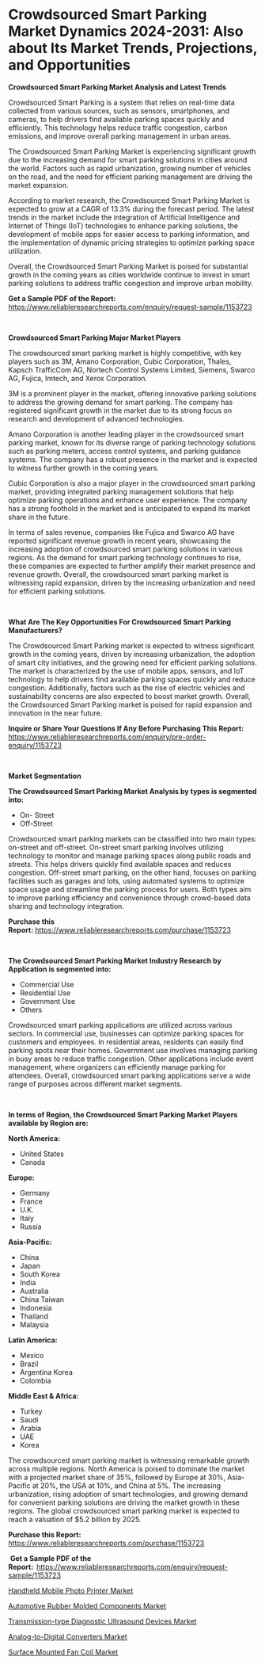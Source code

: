 <p><h1>Crowdsourced Smart Parking Market Dynamics 2024-2031: Also about Its Market Trends, Projections, and Opportunities</h1></p><p><strong>Crowdsourced Smart Parking Market Analysis and Latest Trends</strong></p>
<p><p>Crowdsourced Smart Parking is a system that relies on real-time data collected from various sources, such as sensors, smartphones, and cameras, to help drivers find available parking spaces quickly and efficiently. This technology helps reduce traffic congestion, carbon emissions, and improve overall parking management in urban areas.</p><p>The Crowdsourced Smart Parking Market is experiencing significant growth due to the increasing demand for smart parking solutions in cities around the world. Factors such as rapid urbanization, growing number of vehicles on the road, and the need for efficient parking management are driving the market expansion.</p><p>According to market research, the Crowdsourced Smart Parking Market is expected to grow at a CAGR of 13.3% during the forecast period. The latest trends in the market include the integration of Artificial Intelligence and Internet of Things (IoT) technologies to enhance parking solutions, the development of mobile apps for easier access to parking information, and the implementation of dynamic pricing strategies to optimize parking space utilization.</p><p>Overall, the Crowdsourced Smart Parking Market is poised for substantial growth in the coming years as cities worldwide continue to invest in smart parking solutions to address traffic congestion and improve urban mobility.</p></p>
<p><strong>Get a Sample PDF of the Report:&nbsp;</strong> <a href="https://www.reliableresearchreports.com/enquiry/request-sample/1153723">https://www.reliableresearchreports.com/enquiry/request-sample/1153723</a></p>
<p>&nbsp;</p>
<p><strong>Crowdsourced Smart Parking Major Market Players</strong></p>
<p><p>The crowdsourced smart parking market is highly competitive, with key players such as 3M, Amano Corporation, Cubic Corporation, Thales, Kapsch TrafficCom AG, Nortech Control Systems Limited, Siemens, Swarco AG, Fujica, Imtech, and Xerox Corporation. </p><p>3M is a prominent player in the market, offering innovative parking solutions to address the growing demand for smart parking. The company has registered significant growth in the market due to its strong focus on research and development of advanced technologies.</p><p>Amano Corporation is another leading player in the crowdsourced smart parking market, known for its diverse range of parking technology solutions such as parking meters, access control systems, and parking guidance systems. The company has a robust presence in the market and is expected to witness further growth in the coming years.</p><p>Cubic Corporation is also a major player in the crowdsourced smart parking market, providing integrated parking management solutions that help optimize parking operations and enhance user experience. The company has a strong foothold in the market and is anticipated to expand its market share in the future.</p><p>In terms of sales revenue, companies like Fujica and Swarco AG have reported significant revenue growth in recent years, showcasing the increasing adoption of crowdsourced smart parking solutions in various regions. As the demand for smart parking technology continues to rise, these companies are expected to further amplify their market presence and revenue growth. Overall, the crowdsourced smart parking market is witnessing rapid expansion, driven by the increasing urbanization and need for efficient parking solutions.</p></p>
<p>&nbsp;</p>
<p><strong>What Are The Key Opportunities For Crowdsourced Smart Parking Manufacturers?</strong></p>
<p><p>The Crowdsourced Smart Parking market is expected to witness significant growth in the coming years, driven by increasing urbanization, the adoption of smart city initiatives, and the growing need for efficient parking solutions. The market is characterized by the use of mobile apps, sensors, and IoT technology to help drivers find available parking spaces quickly and reduce congestion. Additionally, factors such as the rise of electric vehicles and sustainability concerns are also expected to boost market growth. Overall, the Crowdsourced Smart Parking market is poised for rapid expansion and innovation in the near future.</p></p>
<p><strong>Inquire or Share Your Questions If Any Before Purchasing This Report:</strong> <a href="https://www.reliableresearchreports.com/enquiry/pre-order-enquiry/1153723">https://www.reliableresearchreports.com/enquiry/pre-order-enquiry/1153723</a></p>
<p>&nbsp;</p>
<p><strong>Market Segmentation</strong></p>
<p><strong>The Crowdsourced Smart Parking Market Analysis by types is segmented into:</strong></p>
<p><ul><li>On- Street</li><li>Off-Street</li></ul></p>
<p><p>Crowdsourced smart parking markets can be classified into two main types: on-street and off-street. On-street smart parking involves utilizing technology to monitor and manage parking spaces along public roads and streets. This helps drivers quickly find available spaces and reduces congestion. Off-street smart parking, on the other hand, focuses on parking facilities such as garages and lots, using automated systems to optimize space usage and streamline the parking process for users. Both types aim to improve parking efficiency and convenience through crowd-based data sharing and technology integration.</p></p>
<p><strong>Purchase this Report:&nbsp;</strong><a href="https://www.reliableresearchreports.com/purchase/1153723">https://www.reliableresearchreports.com/purchase/1153723</a></p>
<p>&nbsp;</p>
<p><strong>The Crowdsourced Smart Parking Market Industry Research by Application is segmented into:</strong></p>
<p><ul><li>Commercial Use</li><li>Residential Use</li><li>Government Use</li><li>Others</li></ul></p>
<p><p>Crowdsourced smart parking applications are utilized across various sectors. In commercial use, businesses can optimize parking spaces for customers and employees. In residential areas, residents can easily find parking spots near their homes. Government use involves managing parking in busy areas to reduce traffic congestion. Other applications include event management, where organizers can efficiently manage parking for attendees. Overall, crowdsourced smart parking applications serve a wide range of purposes across different market segments.</p></p>
<p>&nbsp;</p>
<p><strong>In terms of Region, the Crowdsourced Smart Parking Market Players available by Region are:</strong></p>
<p>
    <p> <strong> North America: </strong>
        <ul>
            <li>United States</li>
            <li>Canada</li>
        </ul>
        </p> 
    <p> <strong> Europe: </strong>
        <ul>
            <li>Germany</li>
            <li>France</li>
            <li>U.K.</li>
            <li>Italy</li>
            <li>Russia</li>
        </ul>
        </p> 
    <p> <strong> Asia-Pacific: </strong>
        <ul>
            <li>China</li>
            <li>Japan</li>
            <li>South Korea</li>
            <li>India</li>
            <li>Australia</li>
            <li>China Taiwan</li>
            <li>Indonesia</li>
            <li>Thailand</li>
            <li>Malaysia</li>
        </ul>
        </p> 
    <p> <strong> Latin America: </strong>
        <ul>
            <li>Mexico</li>
            <li>Brazil</li>
            <li>Argentina Korea</li>
            <li>Colombia</li>
        </ul>
        </p> 
    <p> <strong> Middle East & Africa: </strong>
        <ul>
            <li>Turkey</li>
            <li>Saudi</li>
            <li>Arabia</li>
            <li>UAE</li>
            <li>Korea</li>
        </ul>
    </p>
    </p>
<p><p>The crowdsourced smart parking market is witnessing remarkable growth across multiple regions. North America is poised to dominate the market with a projected market share of 35%, followed by Europe at 30%, Asia-Pacific at 20%, the USA at 10%, and China at 5%. The increasing urbanization, rising adoption of smart technologies, and growing demand for convenient parking solutions are driving the market growth in these regions. The global crowdsourced smart parking market is expected to reach a valuation of $5.2 billion by 2025.</p></p>
<p><strong>Purchase this Report: </strong><a href="https://www.reliableresearchreports.com/purchase/1153723">https://www.reliableresearchreports.com/purchase/1153723</a></p>
<p>&nbsp;<strong>Get a Sample PDF of the Report:&nbsp;&nbsp;</strong><a href="https://www.reliableresearchreports.com/enquiry/request-sample/1153723">https://www.reliableresearchreports.com/enquiry/request-sample/1153723</a></p>
<p><strong></strong></p>
<p><p><a href="https://medium.com/@dorinaprifti56/handheld-mobile-photo-printer-market-outlook-industry-overview-and-forecast-2024-to-2031-34afe8f0d167">Handheld Mobile Photo Printer Market</a></p><p><a href="https://github.com/changoleonlaverguenzanoexiste/Market-Research-Report-List-1/blob/main/automotive-rubber-molded-components-market.md">Automotive Rubber Molded Components Market</a></p><p><a href="https://medium.com/@arnisaleka1951/transmission-type-diagnostic-ultrasound-devices-market-trends-forecast-and-competitive-analysis-2ee17d5c18b3">Transmission-type Diagnostic Ultrasound Devices Market</a></p><p><a href="https://github.com/dimitrishawkinswaynenp91rgz/Market-Research-Report-List-1/blob/main/analog-to-digital-converters-market.md">Analog-to-Digital Converters Market</a></p><p><a href="https://medium.com/@arnisaleka1951/surface-mounted-fan-coil-market-trends-and-market-analysis-forecasted-for-period-2024-2031-590953324d9a">Surface Mounted Fan Coil Market</a></p></p>